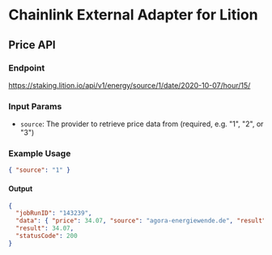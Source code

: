 # Chainlink External Adapter for Lition

## Price API

### Endpoint

https://staking.lition.io/api/v1/energy/source/1/date/2020-10-07/hour/15/

### Input Params

- `source`: The provider to retrieve price data from (required, e.g. "1", "2", or "3")

### Example Usage

```json
{ "source": "1" }
```

#### Output

```json
{
  "jobRunID": "143239",
  "data": { "price": 34.07, "source": "agora-energiewende.de", "result": 34.07 },
  "result": 34.07,
  "statusCode": 200
}
```
